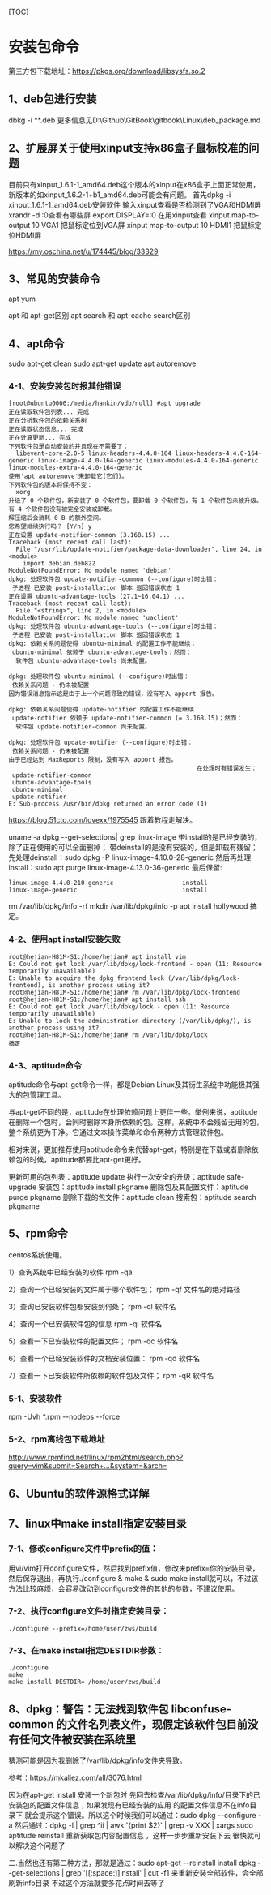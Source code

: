 [TOC]

# 安装包命令

第三方包下载地址：https://pkgs.org/download/libsysfs.so.2

## 1、deb包进行安装
dbkg -i **.deb
更多信息见D:\Github\GitBook\gitbook\Linux\deb_package.md

## 2、扩展屏关于使用xinput支持x86盒子鼠标校准的问题
目前只有xinput_1.6.1-1_amd64.deb这个版本的xinput在x86盒子上面正常使用，新版本的如xinput_1.6.2-1+b1_amd64.deb可能会有问题。
首先dpkg -i xinput_1.6.1-1_amd64.deb安装软件
输入xinput查看是否检测到了VGA和HDMI屏
xrandr -d :0查看有哪些屏
export DISPLAY=:0 在用xinput查看
xinput map-to-output 10 VGA1 把鼠标定位到VGA屏
xinput map-to-output 10 HDMI1 把鼠标定位HDMI屏

https://my.oschina.net/u/174445/blog/33329

## 3、常见的安装命令
apt
yum

apt 和 apt-get区别
apt search 和 apt-cache search区别

## 4、apt命令
sudo apt-get clean
sudo apt-get update
apt autoremove

### 4-1、安装安装包时报其他错误
```
[root@ubuntu0006:/media/hankin/vdb/null] #apt upgrade
正在读取软件包列表... 完成
正在分析软件包的依赖关系树
正在读取状态信息... 完成
正在计算更新... 完成
下列软件包是自动安装的并且现在不需要了：
  libevent-core-2.0-5 linux-headers-4.4.0-164 linux-headers-4.4.0-164-generic linux-image-4.4.0-164-generic linux-modules-4.4.0-164-generic linux-modules-extra-4.4.0-164-generic
使用'apt autoremove'来卸载它(它们)。
下列软件包的版本将保持不变：
  xorg
升级了 0 个软件包，新安装了 0 个软件包，要卸载 0 个软件包，有 1 个软件包未被升级。
有 4 个软件包没有被完全安装或卸载。
解压缩后会消耗 0 B 的额外空间。
您希望继续执行吗？ [Y/n] y
正在设置 update-notifier-common (3.168.15) ...
Traceback (most recent call last):
  File "/usr/lib/update-notifier/package-data-downloader", line 24, in <module>
    import debian.deb822
ModuleNotFoundError: No module named 'debian'
dpkg: 处理软件包 update-notifier-common (--configure)时出错：
 子进程 已安装 post-installation 脚本 返回错误状态 1
正在设置 ubuntu-advantage-tools (27.1~16.04.1) ...
Traceback (most recent call last):
  File "<string>", line 2, in <module>
ModuleNotFoundError: No module named 'uaclient'
dpkg: 处理软件包 ubuntu-advantage-tools (--configure)时出错：
 子进程 已安装 post-installation 脚本 返回错误状态 1
dpkg: 依赖关系问题使得 ubuntu-minimal 的配置工作不能继续：
 ubuntu-minimal 依赖于 ubuntu-advantage-tools；然而：
  软件包 ubuntu-advantage-tools 尚未配置。

dpkg: 处理软件包 ubuntu-minimal (--configure)时出错：
 依赖关系问题 - 仍未被配置
因为错误消息指示这是由于上一个问题导致的错误，没有写入 apport 报告。
                                                                    dpkg: 依赖关系问题使得 update-notifier 的配置工作不能继续：
 update-notifier 依赖于 update-notifier-common (= 3.168.15)；然而：
  软件包 update-notifier-common 尚未配置。

dpkg: 处理软件包 update-notifier (--configure)时出错：
 依赖关系问题 - 仍未被配置
由于已经达到 MaxReports 限制，没有写入 apport 报告。
                                                    在处理时有错误发生：
 update-notifier-common
 ubuntu-advantage-tools
 ubuntu-minimal
 update-notifier
E: Sub-process /usr/bin/dpkg returned an error code (1)
```
https://blog.51cto.com/lovexx/1975545
跟着教程走解决。

uname -a
dpkg --get-selections| grep linux-image
带install的是已经安装的，除了正在使用的可以全面删掉；
带deinstall的是没有安装的，但是卸载有残留；
先处理deinstall：sudo dpkg -P linux-image-4.10.0-28-generic
然后再处理install：sudo apt purge linux-image-4.13.0-36-generic
最后保留:
```
linux-image-4.4.0-210-generic                   install
linux-image-generic                             install
```
rm /var/lib/dpkg/info -rf
mkdir /var/lib/dpkg/info -p
apt install hollywood
搞定。

### 4-2、使用apt install安装失败
```
root@hejian-H81M-S1:/home/hejian# apt install vim
E: Could not get lock /var/lib/dpkg/lock-frontend - open (11: Resource temporarily unavailable)
E: Unable to acquire the dpkg frontend lock (/var/lib/dpkg/lock-frontend), is another process using it?
root@hejian-H81M-S1:/home/hejian# rm /var/lib/dpkg/lock-frontend
root@hejian-H81M-S1:/home/hejian# apt install ssh
E: Could not get lock /var/lib/dpkg/lock - open (11: Resource temporarily unavailable)
E: Unable to lock the administration directory (/var/lib/dpkg/), is another process using it?
root@hejian-H81M-S1:/home/hejian# rm /var/lib/dpkg/lock
搞定
```

### 4-3、aptitude命令
aptitude命令与apt-get命令一样，都是Debian Linux及其衍生系统中功能极其强大的包管理工具。

与apt-get不同的是，aptitude在处理依赖问题上更佳一些。举例来说，aptitude 在删除一个包时，会同时删除本身所依赖的包。这样，系统中不会残留无用的包，整个系统更为干净。它通过文本操作菜单和命令两种方式管理软件包。

相对来说，更加推荐使用aptitude命令来代替apt-get，特别是在下载或者删除依赖包的时候，aptitude都要比apt-get更好。

更新可用的包列表：aptitude update 
执行一次安全的升级：aptitude safe-upgrade
安装包：aptitude install pkgname 
删除包及其配置文件：aptitude purge pkgname
删除下载的包文件：aptitude clean 
搜索包：aptitude search pkgname 

## 5、rpm命令
centos系统使用。

1）查询系统中已经安装的软件
rpm -qa

2）查询一个已经安装的文件属于哪个软件包；
rpm -qf 文件名的绝对路径

3）查询已安装软件包都安装到何处；
rpm -ql 软件名

4）查询一个已安装软件包的信息
rpm -qi 软件名

5）查看一下已安装软件的配置文件；
rpm -qc 软件名

6）查看一个已经安装软件的文档安装位置：
rpm -qd 软件名

7）查看一下已安装软件所依赖的软件包及文件；
rpm -qR 软件名

### 5-1、安装软件
rpm -Uvh *.rpm --nodeps --force

### 5-2、rpm离线包下载地址
http://www.rpmfind.net/linux/rpm2html/search.php?query=vim&submit=Search+...&system=&arch=

## 6、Ubuntu的软件源格式详解

## 7、linux中make install指定安装目录
### 7-1、修改configure文件中prefix的值：
用vi/vim打开configure文件，然后找到prefix值，修改未prefix=你的安装目录，然后保存退出，再执行./configure & make & sudo make install就可以，不过该方法比较麻烦，会容易改动到configure文件的其他的参数，不建议使用。

### 7-2、执行configure文件时指定安装目录：
```
./configure --prefix=/home/user/zws/build
```

### 7-3、在make install指定DESTDIR参数：
```
./configure
make 
make install DESTDIR= /home/user/zws/build
```

## 8、dpkg：警告：无法找到软件包 libconfuse-common 的文件名列表文件，现假定该软件包目前没有任何文件被安装在系统里
猜测可能是因为我删除了/var/lib/dpkg/info文件夹导致。

参考：https://mkaliez.com/all/3076.html

因为在apt-get install 安装一个新包时 先回去检查/var/lib/dpkg/info/目录下的已安装包的配置文件信息；如果发现有已经安装的应用 的配置文件信息不在info目录下 就会提示这个错误。所以这个时候我们可以通过：sudo dpkg --configure -a
然后通过：dpkg -l | grep ^ii | awk '{print $2}' | grep -v XXX | xargs sudo aptitude reinstall 
重新获取包内容配置信息 ，这样一步步重新安装下去 很快就可以解决这个问题了

二.当然也还有第二种方法，那就是通过：sudo apt-get --reinstall install dpkg --get-selections | grep '[[:space:]]install' | cut -f1
来重新安装全部软件，会全部刷新info目录 不过这个方法就要多花点时间去等了




